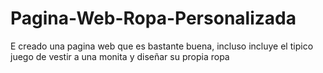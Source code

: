 # Pagina-Web-Ropa-Personalizada
E creado una pagina web que es bastante buena, incluso incluye el tipico juego de vestir a una monita y diseñar su propia ropa
